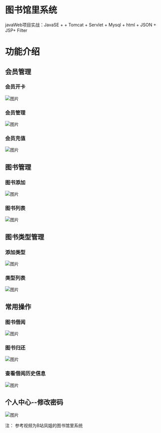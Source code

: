 # 图书馆里系统
javaWeb项目实战：JavaSE +  + Tomcat + Servlet + Mysql + html + JSON + JSP+ Filter


# 功能介绍

## 会员管理
### 会员开卡
![图片](https://user-images.githubusercontent.com/64461623/196021524-85757de8-fb25-45b8-b19c-1ba3ea12a3b8.png)

### 会员管理
![图片](https://user-images.githubusercontent.com/64461623/196021521-dda80859-e9c9-47d4-ae81-8d65293126c5.png)

### 会员充值
![图片](https://user-images.githubusercontent.com/64461623/196021528-c73f51fb-38bd-42ac-82cf-119907f3b585.png)


## 图书管理
### 图书添加
![图片](https://user-images.githubusercontent.com/64461623/196021545-960480cd-6fb6-4cdc-a640-1842ab5ef0d6.png)

### 图书列表
![图片](https://user-images.githubusercontent.com/64461623/196021550-6a539bb0-b9e7-4d18-8855-ebf0c14dda92.png)

## 图书类型管理
### 添加类型
![图片](https://user-images.githubusercontent.com/64461623/196021577-79f8a814-0b9b-45df-a2d2-6afc13c5ae80.png)

### 类型列表
![图片](https://user-images.githubusercontent.com/64461623/196021587-bd1f7a48-4408-4b4e-b376-7fe031e433f4.png)


## 常用操作
### 图书借阅
![图片](https://user-images.githubusercontent.com/64461623/196021644-97b5a848-f92f-4c5e-90cf-70475bb990e0.png)

### 图书归还
![图片](https://user-images.githubusercontent.com/64461623/196021663-03eacf77-ae3f-419e-9a4e-ff2fcb9131e9.png)

### 查看借阅历史信息
![图片](https://user-images.githubusercontent.com/64461623/196021684-44bf0770-c302-4ef0-8d29-e32c85ef9537.png)


## 个人中心--修改密码
![图片](https://user-images.githubusercontent.com/64461623/196021597-129bbb6a-cd9c-420c-ad6d-ab1e6c344190.png)



注： 参考视频为B站凤姐的图书馆里系统
